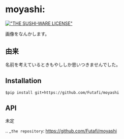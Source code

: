 moyashi:
==================================================================
[!["THE SUSHI-WARE LICENSE"](https://img.shields.io/badge/license-SUSHI--WARE%F0%9F%8D%A3-blue.svg)](https://github.com/MakeNowJust/sushi-ware)

画像をなんかします。

由来
------
名前を考えているときもやししか思いつきませんでした。

Installation
-------------


    $pip install git+https://github.com/Futafi/moyashi


API
-----

未定


.. _`the repository`: https://github.com/Futafi/moyashi

